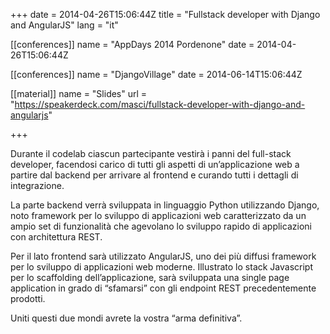 +++
date = 2014-04-26T15:06:44Z
title = "Full­stack developer with Django and AngularJS"
lang = "it"

[[conferences]]
name = "AppDays 2014 Pordenone"
date = 2014-04-26T15:06:44Z

[[conferences]]
name = "DjangoVillage"
date = 2014-06-14T15:06:44Z

[[material]]
name = "Slides"
url  = "https://speakerdeck.com/masci/fullstack-developer-with-django-and-angularjs"

+++

Durante il codelab ciascun partecipante vestirà i panni del full-stack developer,  facendosi carico di tutti gli aspetti di un’applicazione web a partire dal backend per arrivare al frontend e curando tutti i dettagli di integrazione.

La parte backend verrà sviluppata in linguaggio Python utilizzando Django, noto framework per lo sviluppo di applicazioni web caratterizzato da un ampio set di funzionalità che agevolano lo sviluppo rapido di applicazioni con architettura REST. 

Per il lato frontend sarà utilizzato AngularJS, uno dei più diffusi framework per lo sviluppo di applicazioni web moderne. Illustrato lo stack Javascript per lo scaffolding dell’applicazione, sarà sviluppata una single page application in grado di “sfamarsi” con gli endpoint REST precedentemente prodotti.

Uniti questi due mondi avrete la vostra “arma definitiva”.
